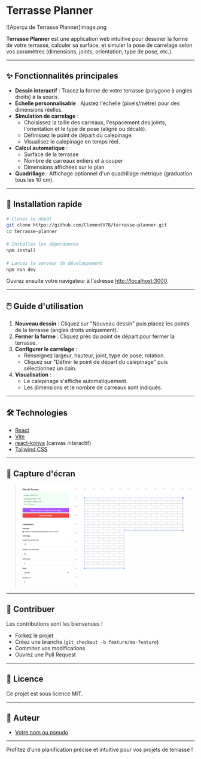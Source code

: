 # Terrasse Planner

![Aperçu de Terrasse Planner]image.png

**Terrasse Planner** est une application web intuitive pour dessiner la forme de votre terrasse, calculer sa surface, et simuler la pose de carrelage selon vos paramètres (dimensions, joints, orientation, type de pose, etc.).

---

## ✨ Fonctionnalités principales

- **Dessin interactif** : Tracez la forme de votre terrasse (polygone à angles droits) à la souris.
- **Échelle personnalisable** : Ajustez l'échelle (pixels/mètre) pour des dimensions réelles.
- **Simulation de carrelage** :
  - Choisissez la taille des carreaux, l'espacement des joints, l'orientation et le type de pose (aligné ou décalé).
  - Définissez le point de départ du calepinage.
  - Visualisez le calepinage en temps réel.
- **Calcul automatique** :
  - Surface de la terrasse
  - Nombre de carreaux entiers et à couper
  - Dimensions affichées sur le plan
- **Quadrillage** : Affichage optionnel d'un quadrillage métrique (graduation tous les 10 cm).

---

## 🚀 Installation rapide

```bash
# Clonez le dépôt
git clone https://github.com/ClementV78/terrasse-planner.git
cd terrasse-planner

# Installez les dépendances
npm install

# Lancez le serveur de développement
npm run dev
```

Ouvrez ensuite votre navigateur à l'adresse [http://localhost:3000](http://localhost:3000).

---

## 🖱️ Guide d'utilisation

1. **Nouveau dessin** : Cliquez sur "Nouveau dessin" puis placez les points de la terrasse (angles droits uniquement).
2. **Fermer la forme** : Cliquez près du point de départ pour fermer la terrasse.
3. **Configurer le carrelage** :
   - Renseignez largeur, hauteur, joint, type de pose, rotation.
   - Cliquez sur "Définir le point de départ du calepinage" puis sélectionnez un coin.
4. **Visualisation** :
   - Le calepinage s'affiche automatiquement.
   - Les dimensions et le nombre de carreaux sont indiqués.

---

## 🛠️ Technologies
- [React](https://react.dev/)
- [Vite](https://vitejs.dev/)
- [react-konva](https://konvajs.org/docs/react/index.html) (canvas interactif)
- [Tailwind CSS](https://tailwindcss.com/)

---

## 📸 Capture d'écran

> ![screenshot](image.png)

---

## 🤝 Contribuer

Les contributions sont les bienvenues !
- Forkez le projet
- Créez une branche (`git checkout -b feature/ma-feature`)
- Commitez vos modifications
- Ouvrez une Pull Request

---

## 📄 Licence

Ce projet est sous licence MIT.

---

## 👤 Auteur

- [Votre nom ou pseudo](https://github.com/<votre-utilisateur>)

---

Profitez d’une planification précise et intuitive pour vos projets de terrasse !


